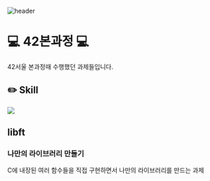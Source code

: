 ![header](https://capsule-render.vercel.app/api?type=wave&color=auto&height=300&section=header&text=42Seoul&fontSize=90)
# :computer: 42본과정 :computer:
42서울 본과정때 수행했던 과제들입니다.

## :pencil2: Skill

<img src="https://img.shields.io/badge/C-A8B9CC?style=for-the-badge&logo=C&logoColor=white">


## libft

### 나만의 라이브러리 만들기

C에 내장된 여러 함수들을 직접 구현하면서 나만의 라이브러리를 만드는 과제
